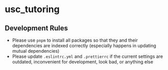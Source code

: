 # usc_tutoring

## Development Rules

- Please use `pnpm` to install all packages so that they and their dependencies are indexed correctly (especially happens in updating mutual dependencies)
- Please update `.eslintrc.yml` and `.prettierrc` if the current settings are outdated, inconvenient for development, look bad, or anything else
